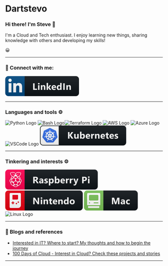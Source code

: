 # Dartstevo
<h3>Hi there! I'm Steve <span class="wave">👋</span></h3>

I'm a Cloud and Tech enthusiast. I enjoy learning new things, sharing knowledge with others and developing my skills!  <p>😀</p>

---
### 🤝 Connect with me:

[![Linkedin Followers](https://raw.githubusercontent.com/Darthstevo/Dartstevo/main/images/linkedin.svg)](https://www.linkedin.com/in/steven-pereira-1aa54789/)
</br>

---

### Languages and tools ⚙️
<!-- For more icons please follow  https://github.com/MikeCodesDotNET/ColoredBadges -->
<p>
<img src="https://cdn.worldvectorlogo.com/logos/python-5.svg" alt="Python Logo" width="50" height="50"/> <img src="https://cdn.worldvectorlogo.com/logos/bash-1.svg" alt="Bash Logo" width="50" height="50"/><img src="https://cdn.worldvectorlogo.com/logos/terraform-enterprise.svg" alt="Terraform Logo" width="50" height="50"/> <img src="https://cdn.worldvectorlogo.com/logos/aws-2.svg" alt="AWS Logo" width="50" height="50"/> <img src="https://cdn.worldvectorlogo.com/logos/azure-1.svg" alt="Azure Logo" width="50" height="50"/> <img src="https://cdn.worldvectorlogo.com/logos/visual-studio-code-1.svg" alt="VSCode Logo" width="50" height="50"/> <img src="https://github.com/MikeCodesDotNET/ColoredBadges/blob/master/svg/dev/services/kubernetes.svg" alt="Kubernetes Logo" />
</p>

---

### Tinkering and interests ⚙️
<!-- For more icons please follow  https://github.com/MikeCodesDotNET/ColoredBadges -->
<p>
<img src="https://github.com/MikeCodesDotNET/ColoredBadges/blob/master/svg/devices/raspberrypi.svg" alt="Raspberry Pi"/> <img src="https://github.com/MikeCodesDotNET/ColoredBadges/blob/master/svg/devices/nintendo.svg" alt="Nintendo Logo" /> <img src="https://github.com/MikeCodesDotNET/ColoredBadges/blob/master/svg/devices/mac.svg" alt="Mac Logo" /> <img src="https://img.shields.io/badge/Linux-FCC624?style=for-the-badge&logo=linux&logoColor=black" alt="Linux Logo" />

---

  ### 📕 Blogs and references
<!-- BLOG-POST-LIST:START -->
- [Interested in IT? Where to start? My thoughts and how to begin the journey](https://thebasictek.com/)
- [100 Days of Cloud - Interest in Cloud? Check these projects and stories ](https://dev.to/t/100daysofcloud)
  
---
